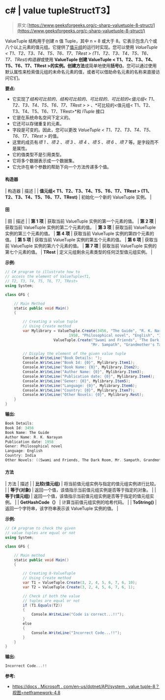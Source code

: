 # c# | value tuple<t1>Struct</t1>T3】

> 原文:[https://www.geeksforgeeks.org/c-sharp-valuetuple-8-struct/](https://www.geeksforgeeks.org/c-sharp-valuetuple-8-struct/)

ValueTuple <t1>结构用于创建 n 值 Tuple，其中 n = 8 或大于 8。它表示包含八个或八个以上元素的值元组。它提供了[值元组](https://www.geeksforgeeks.org/valuetuple-in-c-sharp/)的运行时实现。您可以使用 *ValueTuple < T1、T2、T3、T4、T5、T6、T7、TRest > (T1、T2、T3、T4、T5、T6、T7、TRest)构造器*或使用 **ValueTuple 创建 ValueTuple < T1、T2、T3、T4、T5、T6、T7、TRest >的实例。创建方法**或简单地使用**括号()**。您可以通过使用默认属性来检索值元组的未命名元素的值，或者可以借助命名元素的名称来直接访问它们。</t1>

**要点:**

*   它实现了*结构可比较的*、*结构可比较的*、*可比较的、可比较的<值元组< T1、T2、T3、T4、T5、T6、T7、TRest > >* 、*可比较的<值元组< T1、T2、T3、T4、T5、T6、T7、TRest>*和 *ITuple* 接口
*   它是在系统命名空间下定义的。
*   它还可以存储重复的元素。
*   字段是可变的。因此，您可以更改 *ValueTuple < T1、T2、T3、T4、T5、T6、T7、TRest >* 的值。
*   这里的成员有*项 1* 、*项 2* 、*项 3* 、*项 4* 、*项 5* 、*项 6* 、*项 7* 等。是字段而不是属性。
*   它的值类型不是引用类型。
*   它将多个数据表示成一个数据集。
*   它允许在单个参数的帮助下向一个方法传递多个值。

#### 构造器

| 构造器 | 描述 |
| **值元组< T1、T2、T3、T4、T5、T6、T7、TRest > (T1、T2、T3、T4、T5、T6、T7、TRest)** | 初始化一个新的 ValueTuple <t1 t2="" t3="" t4="" t5="" t6="" t7="" trest="">实例。</t1> |

#### 田

| 田 | 描述 |
| **第 1 项** | 获取当前 ValueTuple <t1 t2="" t3="" t4="" t5="" t6="" t7="" trest="">实例的第一个元素的值。</t1> | **第 2 项** | 获取当前 ValueTuple <t1 t2="" t3="" t4="" t5="" t6="" t7="" trest="">实例的第二个元素的值。</t1> | **第 3 项** | 获取当前 ValueTuple <t1 t2="" t3="" t4="" t5="" t6="" t7="" trest="">实例的第三个元素的值。</t1> | **第 4 项** | 获取当前 ValueTuple <t1 t2="" t3="" t4="" t5="" t6="" t7="" trest="">实例的第四个元素的值。</t1> | **第 5 项** | 获取当前 ValueTuple <t1 t2="" t3="" t4="" t5="" t6="" t7="" trest="">实例的第五个元素的值。</t1> | **第 6 项** | 获取当前 ValueTuple <t1 t2="" t3="" t4="" t5="" t6="" t7="" trest="">实例的第六个元素的值。</t1> | **第 7 项** | 获取当前 ValueTuple <t1 t2="" t3="" t4="" t5="" t6="" t7="" trest="">实例的第七个元素的值。</t1> | **TRest** | 定义元组剩余元素类型的任何泛型值元组实例。 |

**示例:**

```cs
// C# program to illustrate how to
// access the element of ValueTuple<T1,
// T2, T3, T4, T5, T6, T7, TRest>
using System;

class GFG {

    // Main Method
    static public void Main()
    {

        // Creating a value tuple
        // Using Create method
        var Mylibrary = ValueTuple.Create(3456, "The Guide", "R. K. Narayan",
                             1958, "Philosophical novel", "English", "India", 
                      ValueTuple.Create("Swami and Friends", "The Dark Room", 
                                       "Mr. Sampath", "Grandmother's Tale"));

        // Display the element of the given value tuple
        Console.WriteLine("Book Details: ");
        Console.WriteLine("Book Id: {0}", Mylibrary.Item1);
        Console.WriteLine("Book Name: {0}", Mylibrary.Item2);
        Console.WriteLine("Author Name: {0}", Mylibrary.Item3);
        Console.WriteLine("Publication date: {0}", Mylibrary.Item4);
        Console.WriteLine("Gener: {0}", Mylibrary.Item5);
        Console.WriteLine("Language: {0}", Mylibrary.Item6);
        Console.WriteLine("Country: {0}", Mylibrary.Item7);
        Console.WriteLine("Other Novels: {0}", Mylibrary.Rest);
    }
}
```

**输出:**

```cs
Book Details: 
Book Id: 3456
Book Name: The Guide
Author Name: R. K. Narayan
Publication date: 1958
Gener: Philosophical novel
Language: English
Country: India
Other Novels: ((Swami and Friends, The Dark Room, Mr. Sampath, Grandmother's Tale))

```

#### 方法

| 方法 | 描述 |
| **比较(值元组)** | 将当前值元组<t1 t2="" t3="" t4="" t5="" t6="" t7="" trest="">实例与指定的值元组<t1 t2="" t3="" t4="" t5="" t6="" t7="" trest="">实例进行比较。</t1></t1> |
| **等于(对象)** | 返回一个值，该值指示当前值元组<t1 t2="" t3="" t4="" t5="" t6="" t7="" trest="">实例是否等于指定的对象。</t1> |
| **等于(值元组)** | 返回一个值，该值指示当前值元组<t1 t2="" t3="" t4="" t5="" t6="" t7="" trest="">实例是否等于指定的值元组<t1 t2="" t3="" t4="" t5="" t6="" t7="" trest="">实例。</t1></t1> |
| **GetHashCode（）** | 计算当前值元组<t1 t2="" t3="" t4="" t5="" t6="" t7="" trest="">实例的哈希代码。</t1> |
| **ToString()** | 返回一个字符串，该字符串表示该 ValueTuple <t1 t2="" t3="" t4="" t5="" t6="" t7="" trest="">实例的值。</t1>  |

**示例:**

```cs
// C# program to check the given 
// value tuples are equal or not
using System;

class GFG {

    // Main method
    static public void Main()
    {

        // Creating 8-ValueTuple
        // Using Create method
        var T1 = ValueTuple.Create(3, 2, 4, 5, 6, 7, 6, 10);
        var T2 = ValueTuple.Create(3, 2, 4, 5, 6, 7, 6, 1);

        // Check if both the value
        // tuples are equal or not
        if (T1.Equals(T2))
        {
            Console.WriteLine("Code is correct...!!");
        }
        else
        {
            Console.WriteLine("Incorrect Code...!!");
        }
    }
}
```

**输出:**

```cs
Incorrect Code...!!

```

**参考:**

*   [https://docs . Microsoft . com/en-us/dotnet/API/system . value tuple-8？视图=netframework-4.8](https://docs.microsoft.com/en-us/dotnet/api/system.valuetuple-8?view=netframework-4.8)